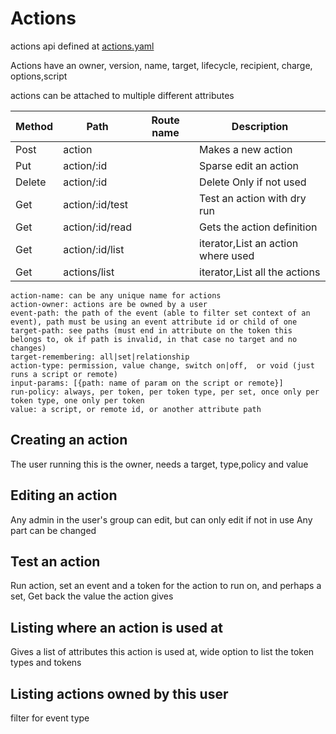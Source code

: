# Actions

actions api defined at [actions.yaml](../../../api-docs/actions.yaml)

Actions have an owner, version, name, target, lifecycle, recipient, charge, options,script

actions can be attached to multiple different attributes

| Method | Path            | Route name | Description                        |
|--------|-----------------|------------|------------------------------------|
| Post   | action          |            | Makes a new action                 |
| Put    | action/:id      |            | Sparse edit an action              |
| Delete | action/:id      |            | Delete Only if not used            |
| Get    | action/:id/test |            | Test an action with dry run        |
| Get    | action/:id/read |            | Gets the action definition         |
| Get    | action/:id/list |            | iterator,List an action where used |
| Get    | actions/list    |            | iterator,List all the actions      |

    action-name: can be any unique name for actions
    action-owner: actions are be owned by a user
    event-path: the path of the event (able to filter set context of an event), path must be using an event attribute id or child of one
    target-path: see paths (must end in attribute on the token this belongs to, ok if path is invalid, in that case no target and no changes)
    target-remembering: all|set|relationship
    action-type: permission, value change, switch on|off,  or void (just runs a script or remote)
    input-params: [{path: name of param on the script or remote}]
    run-policy: always, per token, per token type, per set, once only per token type, one only per token
    value: a script, or remote id, or another attribute path

## Creating an action
The user running this is the owner,
needs a target, type,policy and value



## Editing an action

Any admin in the user's group can edit, but can only edit if not in use
Any part can be changed

## Test an action
Run action, set an event and a token for the action to run on, and perhaps a set,
Get back the value the action gives


## Listing where an action is used at

Gives a list of attributes this action is used at, wide option to list the token types and tokens

## Listing actions owned by this user

filter for event type